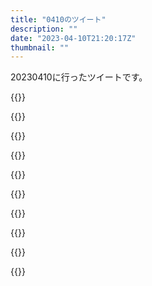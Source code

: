 ```yaml
---
title: "0410のツイート"
description: ""
date: "2023-04-10T21:20:17Z"
thumbnail: ""
---
```

20230410に行ったツイートです。
<!--more-->
{{<tweetlike text="逃げ若、普通にいくと処刑END、史実で処刑されてるのを偽物とかに誤魔化しても敗北ENDにしかならないからどうまとめるかが全くわからないんだよな。特に尊氏の史実をああ回収された以上何かしらを尊氏に思い知らせてみたいな感じにはなりにくそうだし" screenname="jme/k.h (@JME_KH)" url="https://twitter.com/JME_KH/status/1645192689842016257?ref_src=twsrc%5Etfw" date="April 9 2023">}}

{{<tweetlike text="今日はカフェインそこまで効かなかったな" screenname="jme/k.h (@JME_KH)" url="https://twitter.com/JME_KH/status/1645353036695625729?ref_src=twsrc%5Etfw" date="April 10 2023">}}

{{<tweetlike text="台座消すの悪くは無いけどこだわるならもっとこだわらないと駄目だからだめだな https://t.co/3lPTyEfZXz" screenname="jme/k.h (@JME_KH)" url="https://twitter.com/JME_KH/status/1645374734757142528?ref_src=twsrc%5Etfw" date="April 10 2023">}}

{{<tweetlike text="どっかで見たけど時系列的に最初の話になるヨッシーアイランドもルイージ助けに行く話だしな" screenname="jme/k.h (@JME_KH)" url="https://twitter.com/JME_KH/status/1645376618322616321?ref_src=twsrc%5Etfw" date="April 10 2023">}}

{{<tweetlike text="エグゼは自分がクリアできなかったゲームの割と最後の方のゲームになるけど、多分一番最初にクリアできなかったゲームはヨッシーアイランドなんだよな。アドコレ出れば幼少期のリベンジが大体終わる。シレン2とかぷよぷよはまあ好きなジャンルじゃないしな、と思ったけど、まだ爆ボンがあったな" screenname="jme/k.h (@JME_KH)" url="https://twitter.com/JME_KH/status/1645377436434206720?ref_src=twsrc%5Etfw" date="April 10 2023">}}

{{<tweetlike text="あとなんかあるかなあ、クリアできなかったゲーム" screenname="jme/k.h (@JME_KH)" url="https://twitter.com/JME_KH/status/1645377672523157505?ref_src=twsrc%5Etfw" date="April 10 2023">}}

{{<tweetlike text="あー、買ったゲームではないはずだけどスター・ウォーズ帝国の影かなんかでAT-ATにワイヤーかけられなかったな" screenname="jme/k.h (@JME_KH)" url="https://twitter.com/JME_KH/status/1645378174556180480?ref_src=twsrc%5Etfw" date="April 10 2023">}}

{{<tweetlike text="ネオ桃山幕府も自分がクリアしたか怪しい。でろでろ道中もだな" screenname="jme/k.h (@JME_KH)" url="https://twitter.com/JME_KH/status/1645378505331572736?ref_src=twsrc%5Etfw" date="April 10 2023">}}

{{<tweetlike text="ポケスタは置いておく" screenname="jme/k.h (@JME_KH)" url="https://twitter.com/JME_KH/status/1645378689948057601?ref_src=twsrc%5Etfw" date="April 10 2023">}}

{{<tweetlike text="ピカチュウげんきでちゅうは釣りが上手くいかなかったな" screenname="jme/k.h (@JME_KH)" url="https://twitter.com/JME_KH/status/1645378870760321025?ref_src=twsrc%5Etfw" date="April 10 2023">}}

